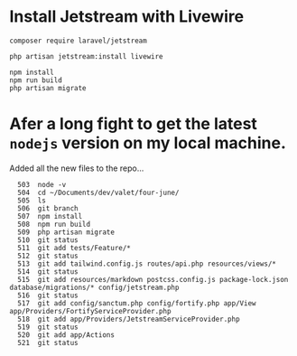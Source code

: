# Install Jetstream with Livewire
```
composer require laravel/jetstream

php artisan jetstream:install livewire

npm install
npm run build
php artisan migrate
```


# Afer a  **long fight** to get the latest `nodejs` version on my local machine.

Added all the new files to the repo...

```
  503  node -v
  504  cd ~/Documents/dev/valet/four-june/
  505  ls
  506  git branch
  507  npm install
  508  npm run build
  509  php artisan migrate
  510  git status
  511  git add tests/Feature/*
  512  git status
  513  git add tailwind.config.js routes/api.php resources/views/*
  514  git status
  515  git add resources/markdown postcss.config.js package-lock.json database/migrations/* config/jetstream.php 
  516  git status
  517  git add config/sanctum.php config/fortify.php app/View app/Providers/FortifyServiceProvider.php 
  518  git add app/Providers/JetstreamServiceProvider.php 
  519  git status
  520  git add app/Actions
  521  git status
  
  ```
